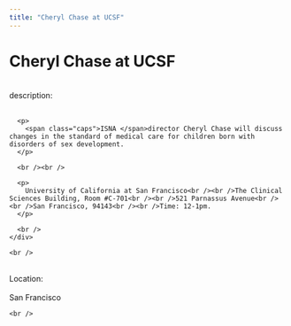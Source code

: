 ```yaml
---
title: "Cheryl Chase at UCSF"
---
```


# Cheryl Chase at UCSF

<div class="flexinode-body flexinode-2">
  <div class="flexinode-textarea-1">
    <div class="form-item">
      <br /> <label>description:</label><br /><br /> 
      
      <p>
        <span class="caps">ISNA </span>director Cheryl Chase will discuss changes in the standard of medical care for children born with disorders of sex development.
      </p>
      
      <br /><br />
      
      <p>
        University of California at San Francisco<br /><br />The Clinical Sciences Building, Room #C-701<br /><br />521 Parnassus Avenue<br /><br />San Francisco, 94143<br /><br />Time: 12-1pm.
      </p>
      
      <br />
    </div>
    
    <br />
  </div>
  
  <div class="flexinode-textfield-2">
    <div class="form-item">
      <br /> <label>Location:</label><br /><br /> San Francisco<br />
    </div>
    
    <br />
  </div>
</div>